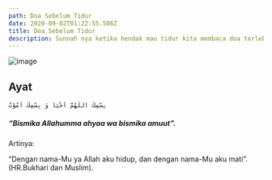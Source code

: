 ```yaml
---
path: Doa Sebelum Tidur
date: 2020-09-02T01:22:55.506Z
title: Doa Sebelum Tidur
description: Sunnah nya ketika hendak mau tidur kita membaca doa terlebih dahulu.
---
```

![image](https://cdn-image.hipwee.com/wp-content/uploads/2020/06/hipwee-zxX-750x422.jpg)

## Ayat

```
بِسْمِكَ اللّهُمَّ اَحْيَا وَ بِسْمِكَ اَمُوْتُ
```
##### “Bismika Allahumma ahyaa wa bismika amuut”.

Artinya:

“Dengan nama-Mu ya Allah aku hidup, dan dengan nama-Mu aku mati”. (HR.Bukhari dan Muslim).
